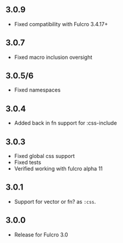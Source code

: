 3.0.9
-----
- Fixed compatibility with Fulcro 3.4.17+

3.0.7
-----
- Fixed macro inclusion oversight

3.0.5/6
-------
- Fixed namespaces

3.0.4
-----
- Added back in fn support for :css-include

3.0.3
-----
- Fixed global css support
- Fixed tests
- Verified working with fulcro alpha 11

3.0.1
-----
- Support for vector or fn? as `:css`.

3.0.0
-----
- Release for Fulcro 3.0
